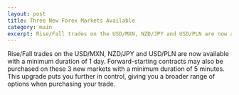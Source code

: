 ```yaml
---
layout: post
title: Three New Forex Markets Available
category: main
excerpt: Rise/Fall trades on the USD/MXN, NZD/JPY and USD/PLN are now available with a minimum duration of 1 day.
---
```


Rise/Fall trades on the USD/MXN, NZD/JPY and USD/PLN are now available with a minimum duration of 1 day. Forward-starting contracts may also be purchased on these 3 new markets with a minimum duration of 5 minutes. This upgrade puts you further in control, giving you a broader range of options when purchasing your trade.

